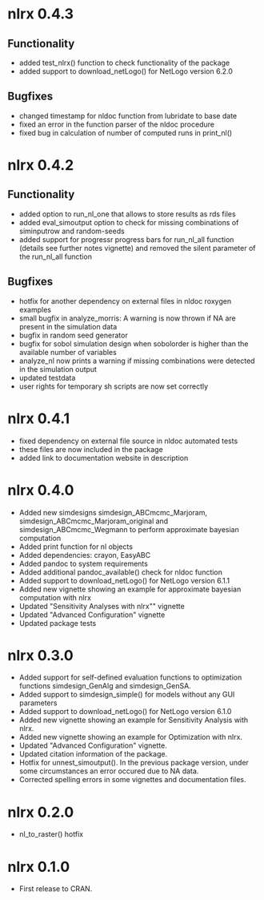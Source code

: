 
# nlrx 0.4.3

## Functionality

* added test_nlrx() function to check functionality of the package
* added support to download_netLogo() for NetLogo version 6.2.0

## Bugfixes

* changed timestamp for nldoc function from lubridate to base date
* fixed an error in the function parser of the nldoc procedure
* fixed bug in calculation of number of computed runs in print_nl()


# nlrx 0.4.2

## Functionality

* added option to run_nl_one that allows to store results as rds files
* added eval_simoutput option to check for missing combinations of siminputrow and random-seeds
* added support for progressr progress bars for run_nl_all function (details see further notes vignette) and removed the silent parameter of the run_nl_all function

## Bugfixes
* hotfix for another dependency on external files in nldoc roxygen examples
* small bugfix in analyze_morris: A warning is now thrown if NA are present in the simulation data
* bugfix in random seed generator
* bugfix for sobol simulation design when sobolorder is higher than the available number of variables
* analyze_nl now prints a warning if missing combinations were detected in the simulation output
* updated testdata
* user rights for temporary sh scripts are now set correctly

# nlrx 0.4.1
* fixed dependency on external file source in nldoc automated tests
* these files are now included in the package
* added link to documentation website in description

# nlrx 0.4.0

* Added new simdesigns simdesign_ABCmcmc_Marjoram, simdesign_ABCmcmc_Marjoram_original and simdesign_ABCmcmc_Wegmann to perform approximate bayesian computation
* Added print function for nl objects
* Added dependencies: crayon, EasyABC
* Added pandoc to system requirements
* Added additional pandoc_available() check for nldoc function
* Added support to download_netLogo() for NetLogo version 6.1.1
* Added new vignette showing an example for approximate bayesian computation with nlrx
* Updated "Sensitivity Analyses with nlrx"" vignette
* Updated "Advanced Configuration" vignette
* Updated package tests


# nlrx 0.3.0

* Added support for self-defined evaluation functions to optimization functions simdesign_GenAlg and simdesign_GenSA.
* Added support to simdesign_simple() for models without any GUI parameters
* Added support to download_netLogo() for NetLogo version 6.1.0
* Added new vignette showing an example for Sensitivity Analysis with nlrx.
* Added new vignette showing an example for Optimization with nlrx.
* Updated "Advanced Configuration" vignette.
* Updated citation information of the package.
* Hotfix for unnest_simoutput(). In the previous package version, under some circumstances an error occured due to NA data.
* Corrected spelling errors in some vignettes and documentation files.

# nlrx 0.2.0

* nl_to_raster() hotfix

# nlrx 0.1.0

* First release to CRAN.
